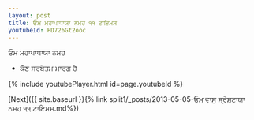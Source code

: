 ```yaml
---
layout: post
title: ਓਮ ਮਹਾਪਾਧਾਯਾ ਨਮਹ ੧੧ ਟਾਇਮਸ
youtubeId: FD726Gt2ooc
---
```

 
 
 ਓਮ ਮਹਾਪਾਧਾਯਾ ਨਮਹ  
 
 -  ਕੌਣ ਸਰਬੋਤਮ ਮਾਰਗ ਹੈ 
 
  
 
  
 
 
 
 
 
 


{% include youtubePlayer.html id=page.youtubeId %}
 
[Next]({{ site.baseurl }}{% link  split1/_posts/2013-05-05-ਓਮ ਵਾਸੁ ਸ੍ਰੇਸ਼ਟਾਯਾ ਨਮਹ ੧੧ ਟਾਇਮਸ.md%})
 
